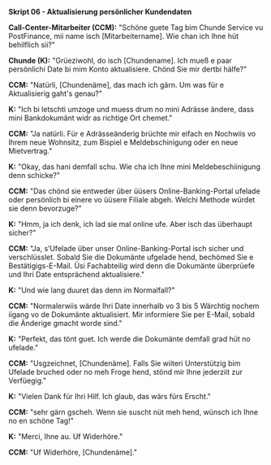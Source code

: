 **Skript 06 - Aktualisierung persönlicher Kundendaten**

**Call-Center-Mitarbeiter (CCM):** "Schöne guete Tag bim Chunde Service vu PostFinance, mii name isch [Mitarbeitername]. Wie chan ich Ihne hüt behilflich sii?"

**Chunde (K):** "Grüeziwohl, do isch [Chundename]. Ich mueß e paar persönlichi Date bi mim Konto aktualisiere. Chönd Sie mir dertbi hälfe?"

**CCM:** "Natürli, [Chundenäme], das mach ich gärn. Um was für e Aktualisierig gaht's genau?"

**K:** "Ich bi letschti umzoge und muess drum no mini Adrässe ändere, dass mini Bankdokumänt widr as richtige Ort chemet." 

**CCM:** "Ja natürli. Für e Adrässeänderig brüchte mir eifach en Nochwiis vo Ihrem neue Wohnsitz, zum Bispiel e Meldebschinigung oder en neue Mietvertrag."

**K:** "Okay, das hani demfall schu. Wie cha ich Ihne mini Meldebeschiinigung denn schicke?"

**CCM:** "Das chönd sie entweder über üüsers Online-Banking-Portal ufelade oder persönlich bi einere vo üüsere Filiale abgeh. Welchi Methode würdet sie denn bevorzuge?"

**K:** "Hmm, ja ich denk, ich lad sie mal online ufe. Aber isch das überhaupt sicher?"

**CCM:** "Ja, s’Ufelade über unser Online-Banking-Portal isch sicher und verschlüsslet. Sobald Sie die Dokumänte ufgelade hend, bechömed Sie e Bestätigigs-E-Mail. Üsi Fachabteilig wird denn die Dokumänte überprüefe und Ihri Date entsprächend aktualisiere."

**K:** "Und wie lang duuret das denn im Normalfall?"

**CCM:** "Normalerwiis wärde Ihri Date innerhalb vo 3 bis 5 Wärchtig nochem iigang vo de Dokumänte aktualisiert. Mir informiere Sie per E-Mail, sobald die Änderige gmacht worde sind."

**K:** "Perfekt, das tönt guet. Ich werde die Dokumänte demfall grad hüt no ufelade."

**CCM:** "Usgzeichnet, [Chundenäme]. Falls Sie wiiteri Unterstützig bim Ufelade bruched oder no meh Froge hend, stönd mir Ihne jederziit zur Verfüegig."

**K:** "Vielen Dank für Ihri Hilf. Ich glaub, das wärs fürs Erscht."

**CCM:** "sehr gärn gscheh. Wenn sie suscht nüt meh hend, wünsch ich Ihne no en schöne Tag!"

**K:** "Merci, Ihne au. Uf Widerhöre."

**CCM:** "Uf Widerhöre, [Chundenäme]."